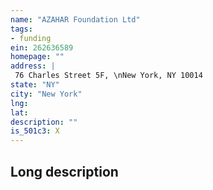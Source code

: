```yaml
---
name: "AZAHAR Foundation Ltd"
tags:
- funding
ein: 262636589
homepage: ""
address: |
 76 Charles Street 5F, \nNew York, NY 10014
state: "NY"
city: "New York"
lng: 
lat: 
description: ""
is_501c3: X
---
```


## Long description


